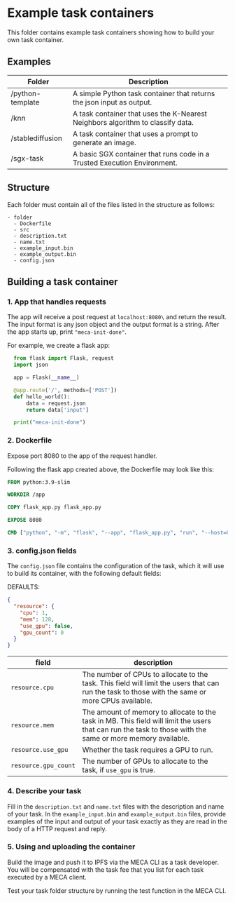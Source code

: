 # Example task containers

This folder contains example task containers showing how to build your own task container. 

## Examples

Folder | Description
--- | ---
/python-template | A simple Python task container that returns the json input as output.
/knn | A task container that uses the K-Nearest Neighbors algorithm to classify data.
/stablediffusion | A task container that uses a prompt to generate an image.
/sgx-task | A basic SGX container that runs code in a Trusted Execution Environment.


## Structure

Each folder must contain all of the files listed in the structure as follows:

```
- folder
  - Dockerfile
  - src
  - description.txt
  - name.txt
  - example_input.bin
  - example_output.bin
  - config.json

```

## Building a task container

### 1. App that handles requests

The app will receive a post request at `localhost:8080\` and return the result. The input format is any json object and the output format is a string. After the app starts up, print `"meca-init-done"`.

For example, we create a flask app:
  
```python
  from flask import Flask, request
  import json

  app = Flask(__name__)

  @app.route('/', methods=['POST'])
  def hello_world():
      data = request.json
      return data['input']

  print("meca-init-done")
```

### 2. Dockerfile

Expose port 8080 to the app of the request handler.

Following the flask app created above, the Dockerfile may look like this:

```dockerfile
FROM python:3.9-slim

WORKDIR /app

COPY flask_app.py flask_app.py

EXPOSE 8080

CMD ["python", "-m", "flask", "--app", "flask_app.py", "run", "--host=0.0.0.0", "--port=8080"]
```

### 3. config.json fields

The `config.json` file contains the configuration of the task, which it will use to build its container, with the following default fields:

DEFAULTS:

```json
{
  "resource": {
    "cpu": 1,
    "mem": 128,
    "use_gpu": false, 
    "gpu_count": 0
  }
}
```

field | description
--- | ---
`resource.cpu` | The number of CPUs to allocate to the task. This field will limit the users that can run the task to those with the same or more CPUs available.
`resource.mem` | The amount of memory to allocate to the task in MB. This field will limit the users that can run the task to those with the same or more memory available.
`resource.use_gpu` | Whether the task requires a GPU to run.
`resource.gpu_count` | The number of GPUs to allocate to the task, if `use_gpu` is true.

### 4. Describe your task

Fill in the `description.txt` and `name.txt` files with the description and name of your task.
In the `example_input.bin` and `example_output.bin` files, provide examples of the input and output of your task exactly as they are read in the body of a HTTP request and reply.

### 5. Using and uploading the container

Build the image and push it to IPFS via the MECA CLI as a task developer. You will be compensated with the task fee that you list for each task executed by a MECA client.

Test your task folder structure by running the test function in the MECA CLI.
